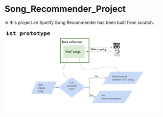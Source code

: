 # Song_Recommender_Project

In this project an Spotify Song Recommender has been built  from scratch.

![1st_Prototype_Img](Images/1st_Prototype.png)
